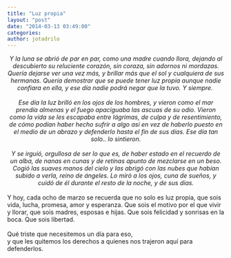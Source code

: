 ```yaml
---
title: "Luz propia"
layout: "post"
date: "2014-03-13 03:49:00"
categories: 
author: jotadrilo
---
```


<div class="css-full-post-content js-full-post-content">
<div style="text-align: center;"><i>Y la luna se abrió de par en par, como una madre cuando llora, dejando al descubierto su reluciente corazón, sin coraza, sin adornos ni mordazas. Quería dejarse ver una vez más, y brillar más que el sol y cualquiera de sus hermanas. Quería demostrar que se puede tener luz propia aunque nadie confiara en ella, y ese día nadie podrá negar que la tuvo. Y siempre.&nbsp;</i></div><div style="text-align: center;"><i><br /></i></div><div style="text-align: center;"><i>Ese día la luz brilló en los ojos de los hombres, y vieron como el mar prendía almenas y el fuego apaciguaba las ascuas de su odio. Vieron como la vida se les escapaba entre lágrimas, de culpa y de resentimiento, de cómo podían haber hecho sufrir a algo así en vez de haberlo puesto en el medio de un abrazo y defenderlo hasta el fin de sus días. Ese día tan solo.. lo sintieron.</i></div><div style="text-align: center;"><i><br /></i></div><div style="text-align: center;"><i>Y se irguió, orgullosa de ser lo que es, de haber estado en el recuerdo de un alba, de nanas en cunas y de retinas apunto de mezclarse en un beso. Cogió las suaves manos del cielo y las abrigó con las nubes que habían subido a verla, reino de ángeles. Lo miró a los ojos, cuna de sueños, y cuidó de él durante el resto de la noche, y de sus días.</i></div><br />Y hoy, cada ocho de marzo se recuerda que no solo es luz propia, que sois vida, lucha, promesa, amor y esperanza. Que sois el motivo por el que vivir y llorar, que sois madres, esposas e hijas. Que sois felicidad y sonrisas en la boca. Que sois libertad.<br /><br />Qué triste que necesitemos un día para eso,<br />y que les quitemos los derechos a quienes nos trajeron aquí para defenderlos.
</div>